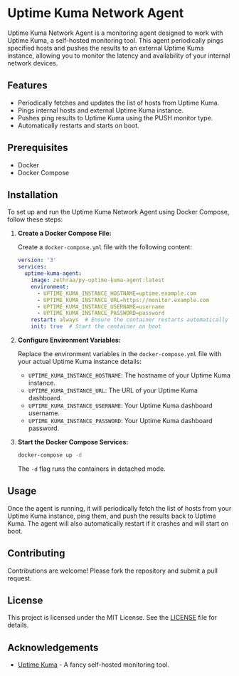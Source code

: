 # Uptime Kuma Network Agent

Uptime Kuma Network Agent is a monitoring agent designed to work with Uptime Kuma, a self-hosted monitoring tool. This agent periodically pings specified hosts and pushes the results to an external Uptime Kuma instance, allowing you to monitor the latency and availability of your internal network devices.

## Features

- Periodically fetches and updates the list of hosts from Uptime Kuma.
- Pings internal hosts and external Uptime Kuma instance.
- Pushes ping results to Uptime Kuma using the PUSH monitor type.
- Automatically restarts and starts on boot.

## Prerequisites

- Docker
- Docker Compose

## Installation

To set up and run the Uptime Kuma Network Agent using Docker Compose, follow these steps:

1. **Create a Docker Compose File:**

    Create a `docker-compose.yml` file with the following content:

    ```yaml
    version: '3'
    services:
      uptime-kuma-agent:
        image: zethraa/py-uptime-kuma-agent:latest
        environment:
          - UPTIME_KUMA_INSTANCE_HOSTNAME=uptime.example.com
          - UPTIME_KUMA_INSTANCE_URL=https://monitor.example.com
          - UPTIME_KUMA_INSTANCE_USERNAME=username
          - UPTIME_KUMA_INSTANCE_PASSWORD=password
        restart: always  # Ensure the container restarts automatically
        init: true  # Start the container on boot
    ```

2. **Configure Environment Variables:**

    Replace the environment variables in the `docker-compose.yml` file with your actual Uptime Kuma instance details:

    - `UPTIME_KUMA_INSTANCE_HOSTNAME`: The hostname of your Uptime Kuma instance.
    - `UPTIME_KUMA_INSTANCE_URL`: The URL of your Uptime Kuma dashboard.
    - `UPTIME_KUMA_INSTANCE_USERNAME`: Your Uptime Kuma dashboard username.
    - `UPTIME_KUMA_INSTANCE_PASSWORD`: Your Uptime Kuma dashboard password.

3. **Start the Docker Compose Services:**

    ```bash
    docker-compose up -d
    ```

    The `-d` flag runs the containers in detached mode.

## Usage

Once the agent is running, it will periodically fetch the list of hosts from your Uptime Kuma instance, ping them, and push the results back to Uptime Kuma. The agent will also automatically restart if it crashes and will start on boot.

## Contributing

Contributions are welcome! Please fork the repository and submit a pull request.

## License

This project is licensed under the MIT License. See the [LICENSE](LICENSE) file for details.

## Acknowledgements

- [Uptime Kuma](https://github.com/louislam/uptime-kuma) - A fancy self-hosted monitoring tool.
